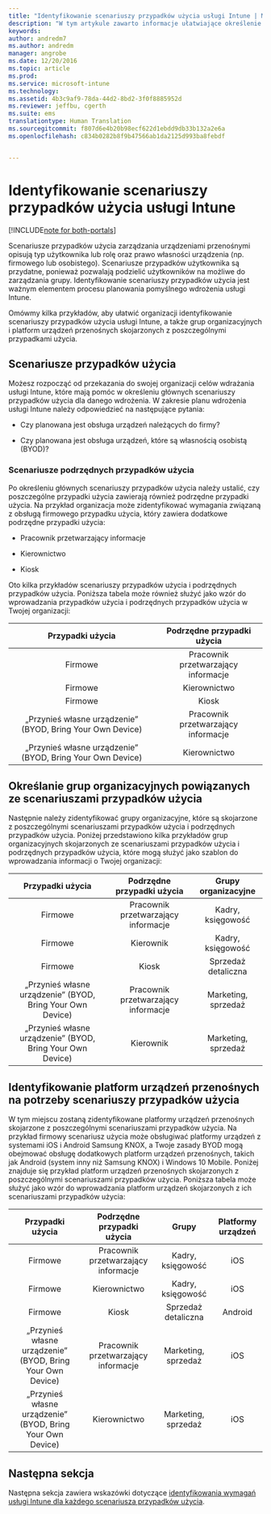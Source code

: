 ```yaml
---
title: "Identyfikowanie scenariuszy przypadków użycia usługi Intune | Microsoft Docs"
description: "W tym artykule zawarto informacje ułatwiające określenie scenariuszów przypadków użycia i podrzędnych przypadków użycia usługi Intune dla opartej tylko na chmurze implementacji usługi Microsoft Intune."
keywords: 
author: andredm7
ms.author: andredm
manager: angrobe
ms.date: 12/20/2016
ms.topic: article
ms.prod: 
ms.service: microsoft-intune
ms.technology: 
ms.assetid: 4b3c9af9-78da-44d2-8bd2-3f0f8885952d
ms.reviewer: jeffbu, cgerth
ms.suite: ems
translationtype: Human Translation
ms.sourcegitcommit: f807d6e4b20b98ecf622d1ebdd9db33b132a2e6a
ms.openlocfilehash: c834b0282b8f9b47566ab1da2125d993ba8febdf


---
```


# <a name="identify-intune-use-case-scenarios"></a>Identyfikowanie scenariuszy przypadków użycia usługi Intune

[!INCLUDE[note for both-portals](../includes/note-for-both-portals.md)]

Scenariusze przypadków użycia zarządzania urządzeniami przenośnymi opisują typ użytkownika lub rolę oraz prawo własności urządzenia (np. firmowego lub osobistego). Scenariusze przypadków użytkownika są przydatne, ponieważ pozwalają podzielić użytkowników na możliwe do zarządzania grupy. Identyfikowanie scenariuszy przypadków użycia jest ważnym elementem procesu planowania pomyślnego wdrożenia usługi Intune.

Omówmy kilka przykładów, aby ułatwić organizacji identyfikowanie scenariuszy przypadków użycia usługi Intune, a także grup organizacyjnych i platform urządzeń przenośnych skojarzonych z poszczególnymi przypadkami użycia.

## <a name="use-case-scenarios"></a>Scenariusze przypadków użycia

Możesz rozpocząć od przekazania do swojej organizacji celów wdrażania usługi Intune, które mają pomóc w określeniu głównych scenariuszy przypadków użycia dla danego wdrożenia. W zakresie planu wdrożenia usługi Intune należy odpowiedzieć na następujące pytania:

-   Czy planowana jest obsługa urządzeń należących do firmy?

-   Czy planowana jest obsługa urządzeń, które są własnością osobistą (BYOD)?

### <a name="sub-use-case-scenarios"></a>Scenariusze podrzędnych przypadków użycia

Po określeniu głównych scenariuszy przypadków użycia należy ustalić, czy poszczególne przypadki użycia zawierają również podrzędne przypadki użycia. Na przykład organizacja może zidentyfikować wymagania związaną z obsługą firmowego przypadku użycia, który zawiera dodatkowe podrzędne przypadki użycia:

-   Pracownik przetwarzający informacje

-   Kierownictwo

-   Kiosk

Oto kilka przykładów scenariuszy przypadków użycia i podrzędnych przypadków użycia. Poniższa tabela może również służyć jako wzór do wprowadzania przypadków użycia i podrzędnych przypadków użycia w Twojej organizacji:

| **Przypadki użycia** | **Podrzędne przypadki użycia** |
|:---:|:---:|
| Firmowe | Pracownik przetwarzający informacje |              
| Firmowe | Kierownictwo |           
| Firmowe | Kiosk |
| „Przynieś własne urządzenie” (BYOD, Bring Your Own Device) | Pracownik przetwarzający informacje |           
| „Przynieś własne urządzenie” (BYOD, Bring Your Own Device) | Kierownictwo |

## <a name="identify-organizational-groups-associated-with-use-case-scenarios"></a>Określanie grup organizacyjnych powiązanych ze scenariuszami przypadków użycia

Następnie należy zidentyfikować grupy organizacyjne, które są skojarzone z poszczególnymi scenariuszami przypadków użycia i podrzędnych przypadków użycia. Poniżej przedstawiono kilka przykładów grup organizacyjnych skojarzonych ze scenariuszami przypadków użycia i podrzędnych przypadków użycia, które mogą służyć jako szablon do wprowadzania informacji o Twojej organizacji:

| **Przypadki użycia** | **Podrzędne przypadki użycia** | **Grupy organizacyjne** |
|:---:|:---:|:---:|
| Firmowe | Pracownik przetwarzający informacje | Kadry, księgowość |               
| Firmowe | Kierownik | Kadry, księgowość |            
| Firmowe | Kiosk | Sprzedaż detaliczna |
| „Przynieś własne urządzenie” (BYOD, Bring Your Own Device) | Pracownik przetwarzający informacje | Marketing, sprzedaż |            
| „Przynieś własne urządzenie” (BYOD, Bring Your Own Device) | Kierownik | Marketing, sprzedaż |

## <a name="identify-mobile-device-platforms-for-use-case-scenarios"></a>Identyfikowanie platform urządzeń przenośnych na potrzeby scenariuszy przypadków użycia

W tym miejscu zostaną zidentyfikowane platformy urządzeń przenośnych skojarzone z poszczególnymi scenariuszami przypadków użycia. Na przykład firmowy scenariusz użycia może obsługiwać platformy urządzeń z systemami iOS i Android Samsung KNOX, a Twoje zasady BYOD mogą obejmować obsługę dodatkowych platform urządzeń przenośnych, takich jak Android (system inny niż Samsung KNOX) i Windows 10 Mobile. Poniżej znajduje się przykład platform urządzeń przenośnych skojarzonych z poszczególnymi scenariuszami przypadków użycia. Poniższa tabela może służyć jako wzór do wprowadzania platform urządzeń skojarzonych z ich scenariuszami przypadków użycia:

| **Przypadki użycia** | **Podrzędne przypadki użycia** | **Grupy** | **Platformy urządzeń** |   
|:---:|:---:|:---:|:---:|
| Firmowe | Pracownik przetwarzający informacje | Kadry, księgowość | iOS |                                                           
| Firmowe | Kierownictwo | Kadry, księgowość | iOS |                                                           
| Firmowe | Kiosk | Sprzedaż detaliczna | Android |
| „Przynieś własne urządzenie” (BYOD, Bring Your Own Device) | Pracownik przetwarzający informacje | Marketing, sprzedaż | iOS |                                                           
| „Przynieś własne urządzenie” (BYOD, Bring Your Own Device) | Kierownictwo | Marketing, sprzedaż | iOS |

## <a name="next-section"></a>Następna sekcja

Następna sekcja zawiera wskazówki dotyczące [identyfikowania wymagań usługi Intune dla każdego scenariusza przypadków użycia](section-3-determine-use-case-requirements.md).



<!--HONumber=Dec16_HO5-->


